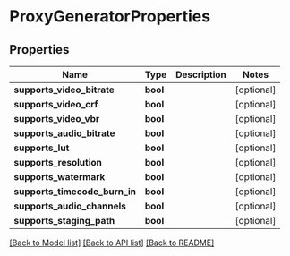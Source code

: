 # ProxyGeneratorProperties


## Properties

Name | Type | Description | Notes
------------ | ------------- | ------------- | -------------
**supports_video_bitrate** | **bool** |  | [optional] 
**supports_video_crf** | **bool** |  | [optional] 
**supports_video_vbr** | **bool** |  | [optional] 
**supports_audio_bitrate** | **bool** |  | [optional] 
**supports_lut** | **bool** |  | [optional] 
**supports_resolution** | **bool** |  | [optional] 
**supports_watermark** | **bool** |  | [optional] 
**supports_timecode_burn_in** | **bool** |  | [optional] 
**supports_audio_channels** | **bool** |  | [optional] 
**supports_staging_path** | **bool** |  | [optional] 

[[Back to Model list]](../README.md#models) [[Back to API list]](../README.md#api-endpoints) [[Back to README]](../README.md)


